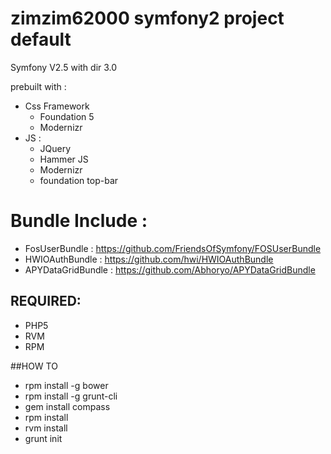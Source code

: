 zimzim62000 symfony2 project default
=========

Symfony V2.5 with dir 3.0

prebuilt with :
* Css Framework
    * Foundation 5
    * Modernizr
* JS :
    * JQuery
    * Hammer JS
    * Modernizr
    * foundation top-bar



# Bundle Include :
* FosUserBundle : https://github.com/FriendsOfSymfony/FOSUserBundle
* HWIOAuthBundle : https://github.com/hwi/HWIOAuthBundle
* APYDataGridBundle : https://github.com/Abhoryo/APYDataGridBundle



## REQUIRED:

* PHP5
* RVM
* RPM



##HOW TO

* rpm install -g bower
* rpm install -g grunt-cli
* gem install compass
* rpm install
* rvm install
* grunt init
